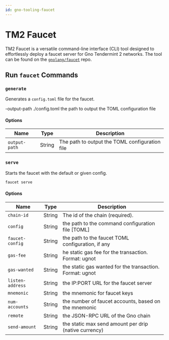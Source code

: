 ```yaml
---
id: gno-tooling-faucet
---
```


# TM2 Faucet

TM2 Faucet is a versatile command-line interface (CLI) tool designed to 
effortlessly deploy a faucet server for Gno Tendermint 2 networks. The tool can
be found on the [`gnolang/faucet`](https://github.com/gnolang/faucet) repo.

## Run `faucet` Commands

### `generate`

Generates a `config.toml` file for the faucet.

-output-path ./config.toml  the path to output the TOML configuration file

#### **Options**

| Name          | Type    | Description                                    |
|---------------|---------|------------------------------------------------|
| `output-path` | String  | The path to output the TOML configuration file |

### `serve`

Starts the faucet with the default or given config.

```bash
faucet serve
```

#### **Options**

| Name             | Type   | Description                                                      |
|------------------|--------|------------------------------------------------------------------|
| `chain-id`       | String | The id of the chain (required).                                  |
| `config`         | String | the path to the command configuration file [TOML]                |
| `faucet-config`  | String | the path to the faucet TOML configuration, if any                |
| `gas-fee`        | String | he static gas fee for the transaction. Format: <AMOUNT>ugnot     |
| `gas-wanted`     | String | the static gas wanted for the transaction. Format: <AMOUNT>ugnot |
| `listen-address` | String | the IP:PORT URL for the faucet server                            |
| `mnemonic`       | String | the mnemonic for faucet keys                                     |
| `num-accounts`   | String | the number of faucet accounts, based on the mnemonic             |
| `remote`         | String | the JSON-RPC URL of the Gno chain                                |
| `send-amount`    | String | the static max send amount per drip (native currency)            |